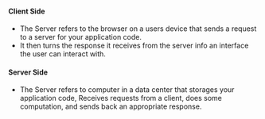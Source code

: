 #### Client Side
* The Server refers to the browser on a users device that sends a request to a server for your application code.
* It then turns the response it receives from the server info an interface the user can interact with.
#### Server Side
* The Server refers to computer in a data center that storages your application code, Receives requests from a client, does some computation, and sends back an appropriate response.
